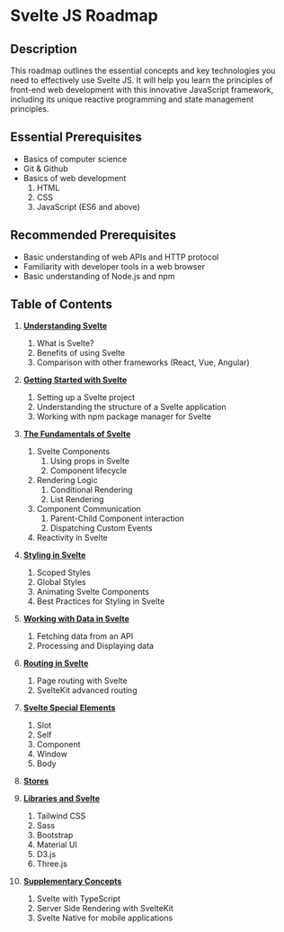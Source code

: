# Svelte JS Roadmap

## Description

This roadmap outlines the essential concepts and key technologies you need to
effectively use Svelte JS. It will help you learn the principles of front-end
web development with this innovative JavaScript framework, including its unique
reactive programming and state management principles.
## Essential Prerequisites

* Basics of computer science
* Git & Github
* Basics of web development
    1. HTML
    2. CSS
    3. JavaScript (ES6 and above)

## Recommended Prerequisites

* Basic understanding of web APIs and HTTP protocol
* Familiarity with developer tools in a web browser
* Basic understanding of Node.js and npm

## Table of Contents

1. **[Understanding Svelte](/web/frontend/svelte/chapters/understandingSvelte.md)**
    1. What is Svelte?
    2. Benefits of using Svelte
    3. Comparison with other frameworks (React, Vue, Angular)

2. **[Getting Started with Svelte](/web/frontend/svelte/chapters/gettingStarted.md)**
    1. Setting up a Svelte project
    2. Understanding the structure of a Svelte application
    3. Working with npm package manager for Svelte

3. **[The Fundamentals of Svelte](/web/frontend/svelte/chapters/fundamentalsOfSvelte.md)**
    1. Svelte Components
        1. Using props in Svelte
        2. Component lifecycle
    2. Rendering Logic
        1. Conditional Rendering
        2. List Rendering
    3. Component Communication
        1. Parent-Child Component interaction
        2. Dispatching Custom Events
    4. Reactivity in Svelte

4. **[Styling in Svelte](/web/frontend/svelte/chapters/styling.md)**
    1. Scoped Styles
    2. Global Styles
    3. Animating Svelte Components
    4. Best Practices for Styling in Svelte

5. **[Working with Data in Svelte](/web/frontend/svelte/chapters/data.md)**
    1. Fetching data from an API
    2. Processing and Displaying data

6. **[Routing in Svelte](/web/frontend/svelte/chapters/routing.md)**
    1. Page routing with Svelte
    2. SvelteKit advanced routing

7. **[Svelte Special Elements](/web/frontend/svelte/chapters/specialElements.md)**
    1. Slot
    2. Self
    3. Component
    4. Window
    5. Body

8. **[Stores](/web/frontend/svelte/chapters/stores.md)**

9. **[Libraries and Svelte](/web/frontend/svelte/chapters/libraries.md)**
   1. Tailwind CSS
   2. Sass
   3. Bootstrap
   4. Material UI
   5. D3.js
   6. Three.js

10. **[Supplementary Concepts](/web/frontend/svelte/chapters/otherConecpts.md)**
    1. Svelte with TypeScript
    2. Server Side Rendering with SvelteKit
    3. Svelte Native for mobile applications
